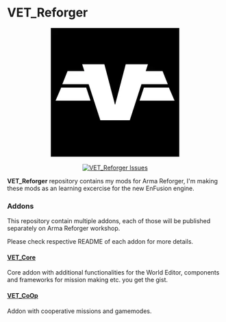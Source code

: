 # VET_Reforger 
<p align="center">
    <img src="other/logo.webp">
</p>
<p align="center">
    <a href="https://github.com/veteran29/VET_Reforger/issues">
        <img src="https://img.shields.io/github/issues-raw/veteran29/VET_Reforger.svg?label=Issues" alt="VET_Reforger Issues">
    </a>
</p>

**VET_Reforger** repository contains my mods for Arma Reforger, I'm making these mods as an learning excercise for the new EnFusion engine.

### Addons

This repository contain multiple addons, each of those will be published separately on Arma Reforger workshop.

Please check respective README of each addon for more details.

#### [VET_Core](VET_Core)

Core addon with additional functionalities for the World Editor, components and frameworks for mission making etc. you get the gist.

#### [VET_CoOp](VET_CoOp)

Addon with cooperative missions and gamemodes.
